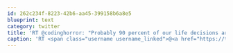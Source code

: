 ```yaml
---
id: 262c234f-8223-42b6-aa45-399158b6a8e5
blueprint: text
category: twitter
title: 'RT @codinghorror: "Probably 90 percent of our life decisions are powered by the twin engines of inertia and laziness."'
caption: 'RT <span class="username username_linked">@<a href="https://twitter.com/codinghorror" title="Jeff Atwood">codinghorror</a></span>: "Probably 90 percent of our life decisions are powered by the twin engines of inertia and laziness."'
---
```

